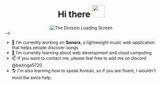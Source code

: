 
<div align="center">
  <h1>Hi there <img src="https://media.giphy.com/media/hvRJCLFzcasrR4ia7z/giphy.gif" width="40"></h1>
</div>

<!-->
<div align="center">
  <picture>
    <source
      media="(prefers-color-scheme: dark)"
      srcset="https://64.media.tumblr.com/f28231803aeb26ec32386617597fcb34/tumblr_o1nx4lxMVCg1qcy62fo3_500.gifv"
    />
    <source
      media="(prefers-color-scheme: light)"
      srcset="https://64.media.tumblr.com/f28231803aeb26ec32386617597fcb34/tumblr_o1nx4lxMCg1qcy62fo3_500.gifv"
    />
    <img
      alt="The Division Loading Screen"
      src="https://64.media.tumblr.com/f28231803aeb26ec32386617597fcb34/tumblr_o1nx4lxMCg1qcy62fo3_500.gifv"
    />
  </picture>
</div>
-->

<!--
**willyliu1705/willyliu1705** is a ✨ _special_ ✨ repository because its `README.md` (this file) appears on your GitHub profile.
-->

- 🔭 I’m currently working on **Sonora**, a lightweight music web application that helps people discover songs <br>
- 🌱 I’m currently learning about web development and cloud computing <br>
- 📫 If you want to contact me, please feel free to add me on discord @bazinga5720 <br>
- 🌎 I'm also learning how to speak Korean, so if you are fluent, I wouldn't mind the extra help. <br>
